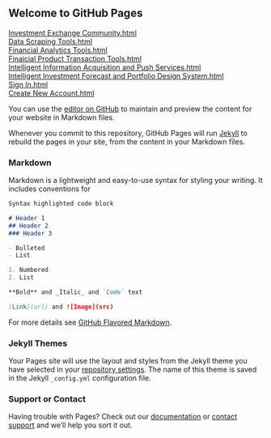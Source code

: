 ## Welcome to GitHub Pages
<a href="InvestmentExchangeCommunity.html">Investment Exchange Community.html</a><br>
<a href="DataScrapingTools.html">Data Scraping Tools.html</a><br>
<a href="FinancialAnalyticsTools.html">Financial Analytics Tools.html</a><br>
<a href="FinaicialProductTransactionTools.html">Finaicial Product Transaction Tools.html</a><br>
<a href="IntelligentInformationAcquisitionandPushServices.html">Intelligent Information Acquisition and Push Services.html</a><br>
<a href="IntelligentInvestmentForecastandPortfolioDesignSystem.html">Intelligent Investment Forecast and Portfolio Design System.html</a><br>
<a href="SignIn.html">Sign In.html</a><br>
<a href="CreateNewAccount.html">Create New Account.html</a><br>

You can use the [editor on GitHub](https://github.com/CaffreyAnran/FACT-System-Project/edit/gh-pages/index.md) to maintain and preview the content for your website in Markdown files.

Whenever you commit to this repository, GitHub Pages will run [Jekyll](https://jekyllrb.com/) to rebuild the pages in your site, from the content in your Markdown files.

### Markdown

Markdown is a lightweight and easy-to-use syntax for styling your writing. It includes conventions for

```markdown
Syntax highlighted code block

# Header 1
## Header 2
### Header 3

- Bulleted
- List

1. Numbered
2. List

**Bold** and _Italic_ and `Code` text

[Link](url) and ![Image](src)
```

For more details see [GitHub Flavored Markdown](https://guides.github.com/features/mastering-markdown/).

### Jekyll Themes

Your Pages site will use the layout and styles from the Jekyll theme you have selected in your [repository settings](https://github.com/CaffreyAnran/FACT-System-Project/settings). The name of this theme is saved in the Jekyll `_config.yml` configuration file.

### Support or Contact

Having trouble with Pages? Check out our [documentation](https://docs.github.com/categories/github-pages-basics/) or [contact support](https://support.github.com/contact) and we’ll help you sort it out.

